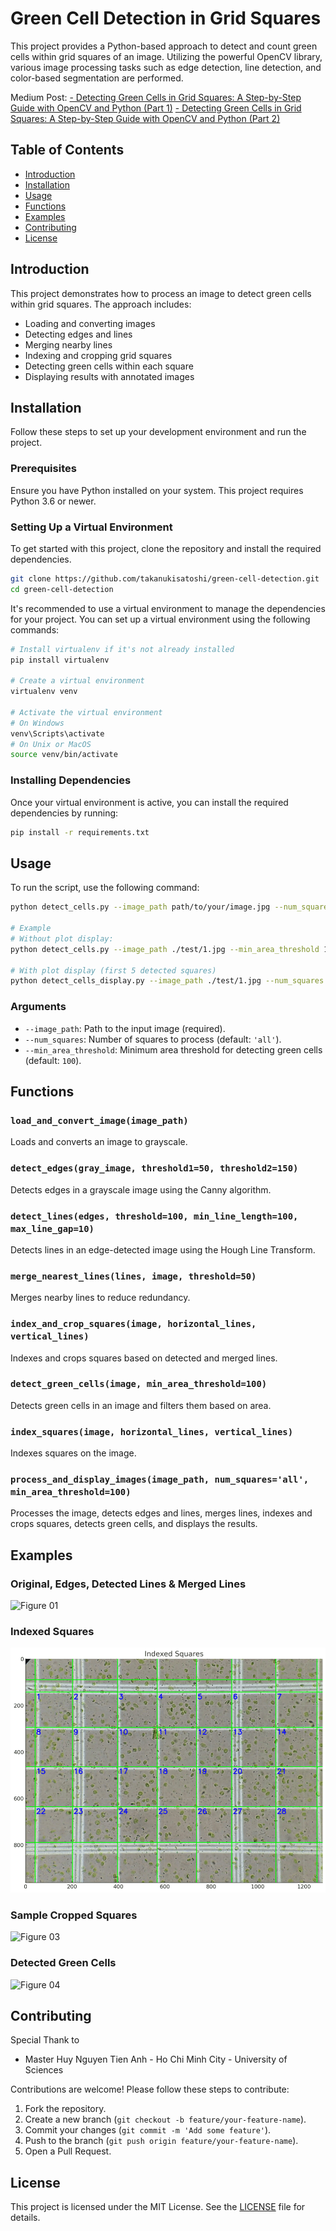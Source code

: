 # Green Cell Detection in Grid Squares

This project provides a Python-based approach to detect and count green cells within grid squares of an image. Utilizing the powerful OpenCV library, various image processing tasks such as edge detection, line detection, and color-based segmentation are performed.

Medium Post:
[ - Detecting Green Cells in Grid Squares: A Step-by-Step Guide with OpenCV and Python (Part 1)](https://medium.com/@katanuki/analyzing-and-processing-grid-images-with-opencv-part-1-d5c42ab0703c)
[ - Detecting Green Cells in Grid Squares: A Step-by-Step Guide with OpenCV and Python (Part 2)](https://medium.com/@katanuki/analyzing-and-processing-grid-images-with-opencv-part-2-31408b5671a6)

## Table of Contents

- [Introduction](#introduction)
- [Installation](#installation)
- [Usage](#usage)
- [Functions](#functions)
- [Examples](#examples)
- [Contributing](#contributing)
- [License](#license)

## Introduction

This project demonstrates how to process an image to detect green cells within grid squares. The approach includes:
- Loading and converting images
- Detecting edges and lines
- Merging nearby lines
- Indexing and cropping grid squares
- Detecting green cells within each square
- Displaying results with annotated images

## Installation

Follow these steps to set up your development environment and run the project.

### Prerequisites

Ensure you have Python installed on your system. This project requires Python 3.6 or newer.

### Setting Up a Virtual Environment

To get started with this project, clone the repository and install the required dependencies.

```bash
git clone https://github.com/takanukisatoshi/green-cell-detection.git
cd green-cell-detection
```

It's recommended to use a virtual environment to manage the dependencies for your project. You can set up a virtual environment using the following commands:

```bash
# Install virtualenv if it's not already installed
pip install virtualenv

# Create a virtual environment
virtualenv venv

# Activate the virtual environment
# On Windows
venv\Scripts\activate
# On Unix or MacOS
source venv/bin/activate
```

### Installing Dependencies

Once your virtual environment is active, you can install the required dependencies by running:

```bash
pip install -r requirements.txt
```

## Usage

To run the script, use the following command:

```bash
python detect_cells.py --image_path path/to/your/image.jpg --num_squares all --min_area_threshold 100

# Example
# Without plot display:
python detect_cells.py --image_path ./test/1.jpg --min_area_threshold 100

# With plot display (first 5 detected squares)
python detect_cells_display.py --image_path ./test/1.jpg --num_squares 5 --min_area_threshold 100
```

### Arguments

- `--image_path`: Path to the input image (required).
- `--num_squares`: Number of squares to process (default: `'all'`).
- `--min_area_threshold`: Minimum area threshold for detecting green cells (default: `100`).

## Functions

### `load_and_convert_image(image_path)`

Loads and converts an image to grayscale.

### `detect_edges(gray_image, threshold1=50, threshold2=150)`

Detects edges in a grayscale image using the Canny algorithm.

### `detect_lines(edges, threshold=100, min_line_length=100, max_line_gap=10)`

Detects lines in an edge-detected image using the Hough Line Transform.

### `merge_nearest_lines(lines, image, threshold=50)`

Merges nearby lines to reduce redundancy.

### `index_and_crop_squares(image, horizontal_lines, vertical_lines)`

Indexes and crops squares based on detected and merged lines.

### `detect_green_cells(image, min_area_threshold=100)`

Detects green cells in an image and filters them based on area.

### `index_squares(image, horizontal_lines, vertical_lines)`

Indexes squares on the image.

### `process_and_display_images(image_path, num_squares='all', min_area_threshold=100)`

Processes the image, detects edges and lines, merges lines, indexes and crops squares, detects green cells, and displays the results.

## Examples

### Original, Edges, Detected Lines & Merged Lines
![Figure 01](examples/figure_1.png)

### Indexed Squares
![Figure 02](examples/figure_2.png)

### Sample Cropped Squares
![Figure 03](examples/figure_3.png)

### Detected Green Cells
![Figure 04](examples/figure_4.png)

## Contributing

Special Thank to 
- Master Huy Nguyen Tien Anh - Ho Chi Minh City - University of Sciences 

Contributions are welcome! Please follow these steps to contribute:

1. Fork the repository.
2. Create a new branch (`git checkout -b feature/your-feature-name`).
3. Commit your changes (`git commit -m 'Add some feature'`).
4. Push to the branch (`git push origin feature/your-feature-name`).
5. Open a Pull Request.

## License

This project is licensed under the MIT License. See the [LICENSE](LICENSE) file for details.
